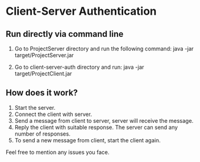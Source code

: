 # Client-Server Authentication

## Run directly via command line

1. Go to ProjectServer directory and run the following command:
java -jar target/ProjectServer.jar

2. Go to client-server-auth directory and run:
java -jar target/ProjectClient.jar

## How does it work?

1. Start the server.
2. Connect the client with server.
3. Send a message from client to server, server will receive the message.
4. Reply the client with suitable response. The server can send any number of responses.
5. To send a new message from client, start the client again.

Feel free to mention any issues you face.
